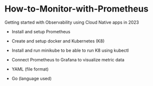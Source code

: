 # How-to-Monitor-with-Prometheus
Getting started with Observability using Cloud Native apps in 2023

- Install and setup Prometheus

- Create and setup docker and Kubernetes (K8)

- Install and run minikube to be able to run K8 using kubectl

- Connect Prometheus to Grafana to visualize metric data 

- YAML (file format)

- Go (language used)
